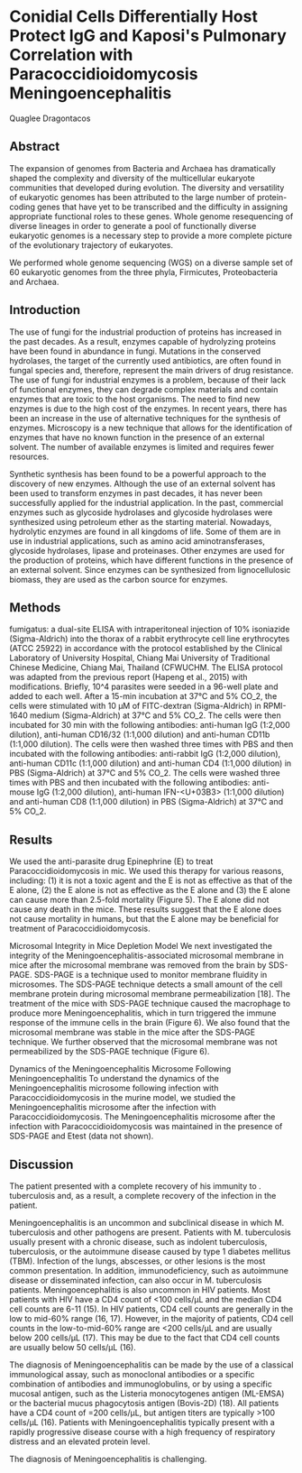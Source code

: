 # Conidial Cells Differentially Host Protect IgG and Kaposi's Pulmonary Correlation with Paracoccidioidomycosis Meningoencephalitis
Quaglee Dragontacos


## Abstract
The expansion of genomes from Bacteria and Archaea has dramatically shaped the complexity and diversity of the multicellular eukaryote communities that developed during evolution. The diversity and versatility of eukaryotic genomes has been attributed to the large number of protein-coding genes that have yet to be transcribed and the difficulty in assigning appropriate functional roles to these genes. Whole genome resequencing of diverse lineages in order to generate a pool of functionally diverse eukaryotic genomes is a necessary step to provide a more complete picture of the evolutionary trajectory of eukaryotes.

We performed whole genome sequencing (WGS) on a diverse sample set of 60 eukaryotic genomes from the three phyla, Firmicutes, Proteobacteria and Archaea.


## Introduction
The use of fungi for the industrial production of proteins has increased in the past decades. As a result, enzymes capable of hydrolyzing proteins have been found in abundance in fungi. Mutations in the conserved hydrolases, the target of the currently used antibiotics, are often found in fungal species and, therefore, represent the main drivers of drug resistance. The use of fungi for industrial enzymes is a problem, because of their lack of functional enzymes, they can degrade complex materials and contain enzymes that are toxic to the host organisms. The need to find new enzymes is due to the high cost of the enzymes. In recent years, there has been an increase in the use of alternative techniques for the synthesis of enzymes. Microscopy is a new technique that allows for the identification of enzymes that have no known function in the presence of an external solvent. The number of available enzymes is limited and requires fewer resources.

Synthetic synthesis has been found to be a powerful approach to the discovery of new enzymes. Although the use of an external solvent has been used to transform enzymes in past decades, it has never been successfully applied for the industrial application. In the past, commercial enzymes such as glycoside hydrolases and glycoside hydrolases were synthesized using petroleum ether as the starting material. Nowadays, hydrolytic enzymes are found in all kingdoms of life. Some of them are in use in industrial applications, such as amino acid aminotransferases, glycoside hydrolases, lipase and proteinases. Other enzymes are used for the production of proteins, which have different functions in the presence of an external solvent. Since enzymes can be synthesized from lignocellulosic biomass, they are used as the carbon source for enzymes.


## Methods
fumigatus: a dual-site ELISA with intraperitoneal injection of 10% isoniazide (Sigma-Aldrich) into the thorax of a rabbit erythrocyte cell line erythrocytes (ATCC 25922) in accordance with the protocol established by the Clinical Laboratory of University Hospital, Chiang Mai University of Traditional Chinese Medicine, Chiang Mai, Thailand (CFWUCHM. The ELISA protocol was adapted from the previous report (Hapeng et al., 2015) with modifications. Briefly, 10^4 parasites were seeded in a 96-well plate and added to each well. After a 15-min incubation at 37°C and 5% CO_2, the cells were stimulated with 10 µM of FITC-dextran (Sigma-Aldrich) in RPMI-1640 medium (Sigma-Aldrich) at 37°C and 5% CO_2. The cells were then incubated for 30 min with the following antibodies: anti-human IgG (1:2,000 dilution), anti-human CD16/32 (1:1,000 dilution) and anti-human CD11b (1:1,000 dilution). The cells were then washed three times with PBS and then incubated with the following antibodies: anti-rabbit IgG (1:2,000 dilution), anti-human CD11c (1:1,000 dilution) and anti-human CD4 (1:1,000 dilution) in PBS (Sigma-Aldrich) at 37°C and 5% CO_2. The cells were washed three times with PBS and then incubated with the following antibodies: anti-mouse IgG (1:2,000 dilution), anti-human IFN-<U+03B3> (1:1,000 dilution) and anti-human CD8 (1:1,000 dilution) in PBS (Sigma-Aldrich) at 37°C and 5% CO_2.


## Results
We used the anti-parasite drug Epinephrine (E) to treat Paracoccidioidomycosis in mic. We used this therapy for various reasons, including: (1) it is not a toxic agent and the E is not as effective as that of the E alone, (2) the E alone is not as effective as the E alone and (3) the E alone can cause more than 2.5-fold mortality (Figure 5). The E alone did not cause any death in the mice. These results suggest that the E alone does not cause mortality in humans, but that the E alone may be beneficial for treatment of Paracoccidioidomycosis.

Microsomal Integrity in Mice Depletion Model
We next investigated the integrity of the Meningoencephalitis-associated microsomal membrane in mice after the microsomal membrane was removed from the brain by SDS-PAGE. SDS-PAGE is a technique used to monitor membrane fluidity in microsomes. The SDS-PAGE technique detects a small amount of the cell membrane protein during microsomal membrane permeabilization [18]. The treatment of the mice with SDS-PAGE technique caused the macrophage to produce more Meningoencephalitis, which in turn triggered the immune response of the immune cells in the brain (Figure 6). We also found that the microsomal membrane was stable in the mice after the SDS-PAGE technique. We further observed that the microsomal membrane was not permeabilized by the SDS-PAGE technique (Figure 6).

Dynamics of the Meningoencephalitis Microsome Following Meningoencephalitis
To understand the dynamics of the Meningoencephalitis microsome following infection with Paracoccidioidomycosis in the murine model, we studied the Meningoencephalitis microsome after the infection with Paracoccidioidomycosis. The Meningoencephalitis microsome after the infection with Paracoccidioidomycosis was maintained in the presence of SDS-PAGE and Etest (data not shown).


## Discussion
The patient presented with a complete recovery of his immunity to . tuberculosis and, as a result, a complete recovery of the infection in the patient.

Meningoencephalitis is an uncommon and subclinical disease in which M. tuberculosis and other pathogens are present. Patients with M. tuberculosis usually present with a chronic disease, such as indolent tuberculosis, tuberculosis, or the autoimmune disease caused by type 1 diabetes mellitus (TBM). Infection of the lungs, abscesses, or other lesions is the most common presentation. In addition, immunodeficiency, such as autoimmune disease or disseminated infection, can also occur in M. tuberculosis patients. Meningoencephalitis is also uncommon in HIV patients. Most patients with HIV have a CD4 count of <100 cells/µL and the median CD4 cell counts are 6-11 (15). In HIV patients, CD4 cell counts are generally in the low to mid-60% range (16, 17). However, in the majority of patients, CD4 cell counts in the low-to-mid-60% range are <200 cells/µL and are usually below 200 cells/µL (17). This may be due to the fact that CD4 cell counts are usually below 50 cells/µL (16).

The diagnosis of Meningoencephalitis can be made by the use of a classical immunological assay, such as monoclonal antibodies or a specific combination of antibodies and immunoglobulins, or by using a specific mucosal antigen, such as the Listeria monocytogenes antigen (ML-EMSA) or the bacterial mucus phagocytosis antigen (Bovis-2D) (18). All patients have a CD4 count of =200 cells/µL, but antigen titers are typically >100 cells/µL (16). Patients with Meningoencephalitis typically present with a rapidly progressive disease course with a high frequency of respiratory distress and an elevated protein level.

The diagnosis of Meningoencephalitis is challenging.
